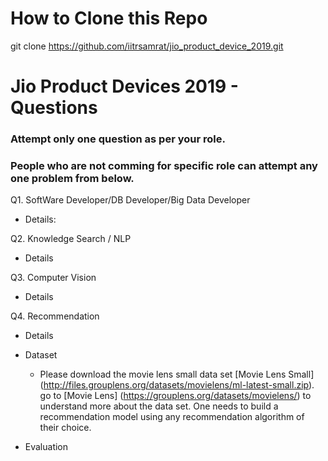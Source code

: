 # How to Clone this Repo

git clone https://github.com/iitrsamrat/jio_product_device_2019.git


# Jio Product Devices 2019 - Questions

### Attempt only one question as per your role. 

### People who are not comming for specific role can attempt any one problem from below.

Q1. SoftWare Developer/DB Developer/Big Data Developer
  - Details:

Q2. Knowledge Search / NLP
  - Details
  
Q3. Computer Vision
  - Details

Q4. Recommendation
  - Details
  - Dataset
      - Please download the movie lens small data set [Movie Lens Small] (http://files.grouplens.org/datasets/movielens/ml-latest-small.zip).
      go to [Movie Lens] (https://grouplens.org/datasets/movielens/) to understand more about the data set.
    One needs to build a recommendation model using any recommendation algorithm of their choice.
    
 - Evaluation 
 
    
